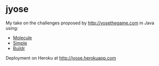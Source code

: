 jyose
=====

My take on the challenges proposed by http://yosethegame.com in Java using:

* [Molecule](http://vtence.com/molecule)
* [Simple](http://simpleframework.org)
* [Buildr](http://buildr.apache.org)

Deployment on Heroku at http://jyose.herokuapp.com
